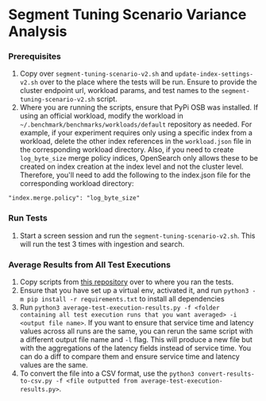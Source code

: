 # Segment Tuning Scenario Variance Analysis

### Prerequisites
1. Copy over `segment-tuning-scenario-v2.sh` and `update-index-settings-v2.sh` over to the place where the tests will be run. Ensure to provide the cluster endpoint url, workload params, and test names to the `segment-tuning-scenario-v2.sh` script.
2. Where you are running the scripts, ensure that PyPi OSB was installed. If using an official workload, modify the workload in `~/.benchmark/benchmarks/workloads/default` repository as needed. For example, if your experiment requires only using a specific index from a workload, delete the other index references in the `workload.json` file in the corresponding workload directory. Also, if you need to create `log_byte_size` merge policy indices, OpenSearch only allows these to be created on index creation at the index level and not the cluster level. Therefore, you'll need to add the following to the index.json file for the corresponding workload directory:
```
"index.merge.policy": "log_byte_size"
```

### Run Tests
1. Start a screen session and run the `segment-tuning-scenario-v2.sh`. This will run the test 3 times with ingestion and search.

### Average Results from All Test Executions
1. Copy scripts from [this repository](https://github.com/IanHoang/opensearch-scripts) over to where you ran the tests.
2. Ensure that you have set up a virtual env, activated it, and run `python3 -m pip install -r requirements.txt` to install all dependencies
3. Run `python3 average-test-execution-results.py -f <folder containing all test execution runs that you want averaged> -i <output file name>`. If you want to ensure that service time and latency values across all runs are the same, you can rerun the same script with a different output file name and `-l` flag. This will produce a new file but with the aggregations of the latency fields instead of service time. You can do a diff to compare them and ensure service time and latency values are the same.
4. To convert the file into a CSV format, use the `python3 convert-results-to-csv.py -f <file outputted from average-test-execution-results.py>`.
